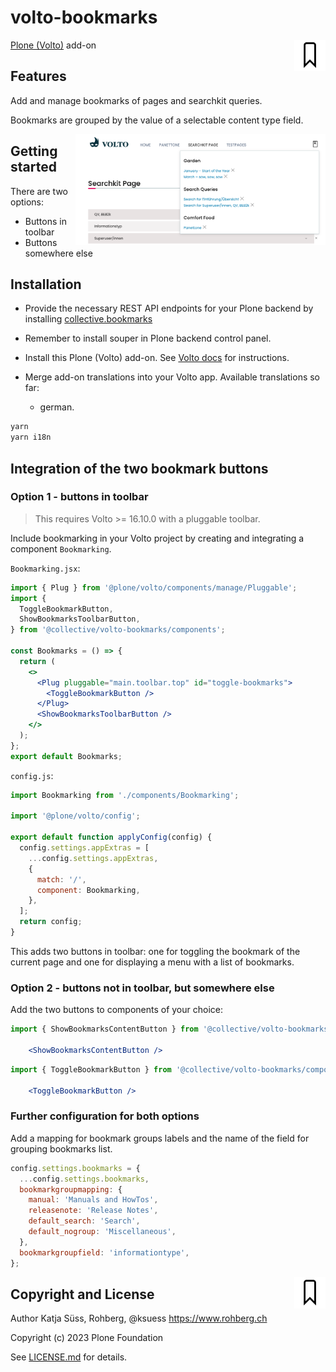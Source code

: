 # volto-bookmarks

<img align="right" width="50" alt="volto-bookmarks" src="./src/icons/bookmark.svg" />


[Plone (Volto)](https://github.com/plone/volto) add-on

## Features

Add and manage bookmarks of pages and searchkit queries.

Bookmarks are grouped by the value of a selectable content type field.


<img align="right" width="400px" alt="volto-bookmarks" src="./src/readmeillustration/bookmarks_somewhereelse.png" />

## Getting started

There are two options:

- Buttons in toolbar
- Buttons somewhere else

## Installation

- Provide the necessary REST API endpoints for your Plone backend by installing [collective.bookmarks](https://github.com/collective/collective.bookmarks.git) 

- Remember to install souper in Plone backend control panel.

- Install this Plone (Volto) add-on. See [Volto docs](https://6.docs.plone.org/volto/addons/index.html#configuring-a-volto-project-to-use-an-add-on) for instructions.

- Merge add-on translations into your Volto app. Available translations so far: 
  - german.

```bash
yarn
yarn i18n
```


## Integration of the two bookmark buttons

### Option 1 - buttons in toolbar

> This requires Volto >= 16.10.0 with a pluggable toolbar.

Include bookmarking in your Volto project by creating and integrating a component `Bookmarking`.

`Bookmarking.jsx`:

```jsx
import { Plug } from '@plone/volto/components/manage/Pluggable';
import {
  ToggleBookmarkButton,
  ShowBookmarksToolbarButton,
} from '@collective/volto-bookmarks/components';

const Bookmarks = () => {
  return (
    <>
      <Plug pluggable="main.toolbar.top" id="toggle-bookmarks">
        <ToggleBookmarkButton />
      </Plug>
      <ShowBookmarksToolbarButton />
    </>
  );
};
export default Bookmarks;
```

`config.js`:

```js
import Bookmarking from './components/Bookmarking';

import '@plone/volto/config';

export default function applyConfig(config) {
  config.settings.appExtras = [
    ...config.settings.appExtras,
    {
      match: '/',
      component: Bookmarking,
    },
  ];
  return config;
}
```

This adds two buttons in toolbar: one for toggling the bookmark of the current page and one for displaying a menu with a list of bookmarks.


### Option 2 - buttons not in toolbar, but somewhere else

Add the two buttons to components of your choice:

```jsx
import { ShowBookmarksContentButton } from '@collective/volto-bookmarks/components';

    <ShowBookmarksContentButton />

```

```jsx
import { ToggleBookmarkButton } from '@collective/volto-bookmarks/components';

    <ToggleBookmarkButton />

```


### Further configuration for both options

Add a mapping for bookmark groups labels and the name of the field for grouping bookmarks list.

```js
config.settings.bookmarks = {
  ...config.settings.bookmarks,
  bookmarkgroupmapping: {
    manual: 'Manuals and HowTos',
    releasenote: 'Release Notes',
    default_search: 'Search',
    default_nogroup: 'Miscellaneous',
  },
  bookmarkgroupfield: 'informationtype',
};
```


<img align="right" width="50" alt="volto-bookmarks" src="./src/icons/bookmark.svg" />


## Copyright and License

Author Katja Süss, Rohberg, @ksuess
https://www.rohberg.ch

Copyright (c) 2023 Plone Foundation

See [LICENSE.md](https://github.com/collective/volto-bookmarks/blob/master/LICENSE.md) for details.
